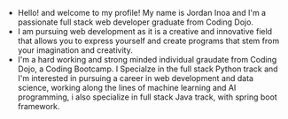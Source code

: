 - Hello! and welcome to my profile! My name is Jordan Inoa and I'm a passionate full stack web developer graduate from Coding Dojo.
- I am pursuing web development as it is a creative and innovative field that allows you to express yourself and create programs that stem from your imagination and creativity.
- I'm a hard working and strong minded individual graudate from Coding Dojo, a Coding Bootcamp. I Specialze in the full stack Python track and I'm interested in pursuing a career in web development and data science, working along the lines of machine learning and AI programming, i also specialize in full stack Java track, with spring boot framework.

